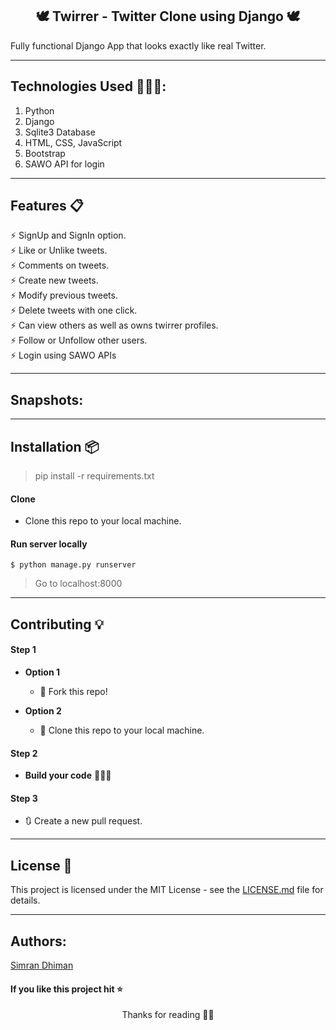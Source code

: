 <h2 align="center">🕊 Twirrer - Twitter Clone using Django 🕊</h2>
Fully functional Django App that looks exactly like real Twitter.

----

## Technologies Used 👨🏽‍💻:
1. Python
2. Django
3. Sqlite3 Database
4. HTML, CSS, JavaScript
5. Bootstrap
6. SAWO API for login

---

## Features 📋
⚡️ SignUp and SignIn option.\
⚡️ Like or Unlike tweets.\
⚡️ Comments on tweets.\
⚡️ Create new tweets.\
⚡️ Modify previous tweets.\
⚡️ Delete tweets with one click.\
⚡️ Can view others as well as owns twirrer profiles.\
⚡️ Follow or Unfollow other users.\
⚡️ Login using SAWO APIs

----

## Snapshots:

<!-- ### 1. Without Login:<br>
<p align="center"><img src="Screenshots/before_login.png" width="900"></p>

### 2. After Login:<br>
<p align="center"><img src="Screenshots/after_login.png" width="900"><img src="Screenshots/after_login1.png" width="900"></p>

### 3. Features after Login:
<p align="center"><img src="Screenshots/create_blog.png" width="900"><img src="Screenshots/modify_blog.png" width="900"></p>

### 4. SignIn and SignUp Page:
<p align="center"><img src="Screenshots/sign_in.png" width="400" height="250"> <img src="Screenshots/sign_up.png" width="400" height="250"></p>
 -->

----

## Installation 📦

>pip install -r requirements.txt

#### Clone

- Clone this repo to your local machine.

#### Run server locally

```shell
$ python manage.py runserver
```
> Go to localhost:8000

----

## Contributing 💡


#### Step 1

- **Option 1**
    - 🍴 Fork this repo!

- **Option 2**
    - 👯 Clone this repo to your local machine.


#### Step 2

- **Build your code** 🔨🔨🔨

#### Step 3

- 🔃 Create a new pull request.

----

## License 📄
This project is licensed under the MIT License - see the [LICENSE.md](./LICENSE) file for details.

----

## Authors:
<a href="https://simrandhiman.me/">Simran Dhiman</a>

#### If you like this project hit ⭐

<p align="center">Thanks for reading 🙏🏽</p>


<!-- ## Setup

1. Git Clone the project with: ```git clone https://github.com/simran2104/Twirrer__Twitter-Clone-Using-Django.git```.

2. Move to the base directory: ```cd Django-Twitter-Clone```

3. Create a new python enveronment with: ```python -m venv env```.

4. Activate enveronment with: ```env\Scripts\activate``` on windows, or ```source env/bin/activate``` on Mac and Linux.

5. Install required dependences with: ```pip install -r requirements.txt```.

6. Make migrations with: ```python manage.py makemigrations``` and then ```python manage.py migrate```.

7. Run app localy with: ```python manage.py runserver```.

 -->
